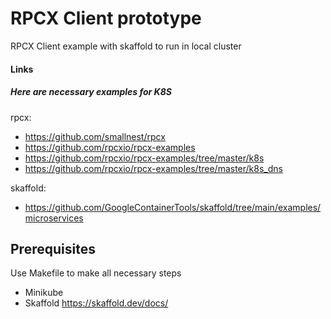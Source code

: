 # RPCX Client prototype

RPCX Client example with skaffold to run in local cluster

#### Links

##### Here are necessary examples for K8S

rpcx:
- https://github.com/smallnest/rpcx
- https://github.com/rpcxio/rpcx-examples
- https://github.com/rpcxio/rpcx-examples/tree/master/k8s
- https://github.com/rpcxio/rpcx-examples/tree/master/k8s_dns

skaffold:  
- https://github.com/GoogleContainerTools/skaffold/tree/main/examples/microservices

## Prerequisites

Use Makefile to make all necessary steps

- Minikube
- Skaffold
https://skaffold.dev/docs/

